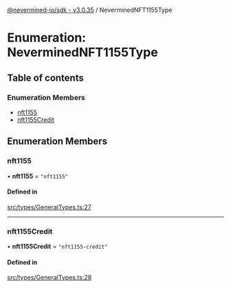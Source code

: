 [@nevermined-io/sdk - v3.0.35](../code-reference.md) / NeverminedNFT1155Type

# Enumeration: NeverminedNFT1155Type

## Table of contents

### Enumeration Members

- [nft1155](NeverminedNFT1155Type.md#nft1155)
- [nft1155Credit](NeverminedNFT1155Type.md#nft1155credit)

## Enumeration Members

### nft1155

• **nft1155** = `"nft1155"`

#### Defined in

[src/types/GeneralTypes.ts:27](https://github.com/nevermined-io/sdk-js/blob/1c4dd664ca2801e7971e95af825f688095366860/src/types/GeneralTypes.ts#L27)

---

### nft1155Credit

• **nft1155Credit** = `"nft1155-credit"`

#### Defined in

[src/types/GeneralTypes.ts:28](https://github.com/nevermined-io/sdk-js/blob/1c4dd664ca2801e7971e95af825f688095366860/src/types/GeneralTypes.ts#L28)
